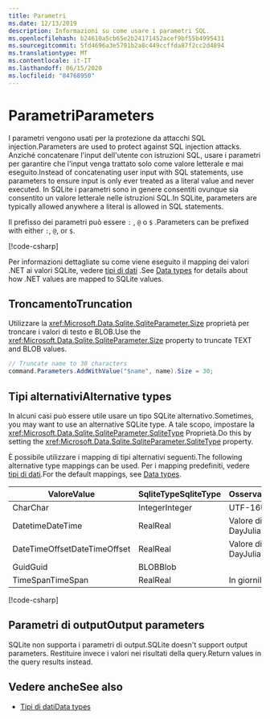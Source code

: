 ```yaml
---
title: Parametri
ms.date: 12/13/2019
description: Informazioni su come usare i parametri SQL.
ms.openlocfilehash: b24610a5cb65e2b24171452acef9bf55b4995431
ms.sourcegitcommit: 5fd4696a3e5791b2a8c449ccffda87f2cc2d4894
ms.translationtype: MT
ms.contentlocale: it-IT
ms.lasthandoff: 06/15/2020
ms.locfileid: "84768950"
---
```

# <a name="parameters"></a><span data-ttu-id="d30d6-103">Parametri</span><span class="sxs-lookup"><span data-stu-id="d30d6-103">Parameters</span></span>

<span data-ttu-id="d30d6-104">I parametri vengono usati per la protezione da attacchi SQL injection.</span><span class="sxs-lookup"><span data-stu-id="d30d6-104">Parameters are used to protect against SQL injection attacks.</span></span> <span data-ttu-id="d30d6-105">Anziché concatenare l'input dell'utente con istruzioni SQL, usare i parametri per garantire che l'input venga trattato solo come valore letterale e mai eseguito.</span><span class="sxs-lookup"><span data-stu-id="d30d6-105">Instead of concatenating user input with SQL statements, use parameters to ensure input is only ever treated as a literal value and never executed.</span></span> <span data-ttu-id="d30d6-106">In SQLite i parametri sono in genere consentiti ovunque sia consentito un valore letterale nelle istruzioni SQL.</span><span class="sxs-lookup"><span data-stu-id="d30d6-106">In SQLite, parameters are typically allowed anywhere a literal is allowed in SQL statements.</span></span>

<span data-ttu-id="d30d6-107">Il prefisso dei parametri può essere `:` , `@` o `$` .</span><span class="sxs-lookup"><span data-stu-id="d30d6-107">Parameters can be prefixed with either `:`, `@`, or `$`.</span></span>

[!code-csharp[](../../../../samples/snippets/standard/data/sqlite/HelloWorldSample/Program.cs?name=snippet_Parameter)]

<span data-ttu-id="d30d6-108">Per informazioni dettagliate su come viene eseguito il mapping dei valori .NET ai valori SQLite, vedere [tipi di dati](types.md) .</span><span class="sxs-lookup"><span data-stu-id="d30d6-108">See [Data types](types.md) for details about how .NET values are mapped to SQLite values.</span></span>

## <a name="truncation"></a><span data-ttu-id="d30d6-109">Troncamento</span><span class="sxs-lookup"><span data-stu-id="d30d6-109">Truncation</span></span>

<span data-ttu-id="d30d6-110">Utilizzare la <xref:Microsoft.Data.Sqlite.SqliteParameter.Size> proprietà per troncare i valori di testo e BLOB.</span><span class="sxs-lookup"><span data-stu-id="d30d6-110">Use the <xref:Microsoft.Data.Sqlite.SqliteParameter.Size> property to truncate TEXT and BLOB values.</span></span>

```csharp
// Truncate name to 30 characters
command.Parameters.AddWithValue("$name", name).Size = 30;
```

## <a name="alternative-types"></a><span data-ttu-id="d30d6-111">Tipi alternativi</span><span class="sxs-lookup"><span data-stu-id="d30d6-111">Alternative types</span></span>

<span data-ttu-id="d30d6-112">In alcuni casi può essere utile usare un tipo SQLite alternativo.</span><span class="sxs-lookup"><span data-stu-id="d30d6-112">Sometimes, you may want to use an alternative SQLite type.</span></span> <span data-ttu-id="d30d6-113">A tale scopo, impostare la <xref:Microsoft.Data.Sqlite.SqliteParameter.SqliteType> Proprietà.</span><span class="sxs-lookup"><span data-stu-id="d30d6-113">Do this by setting the <xref:Microsoft.Data.Sqlite.SqliteParameter.SqliteType> property.</span></span>

<span data-ttu-id="d30d6-114">È possibile utilizzare i mapping di tipi alternativi seguenti.</span><span class="sxs-lookup"><span data-stu-id="d30d6-114">The following alternative type mappings can be used.</span></span> <span data-ttu-id="d30d6-115">Per i mapping predefiniti, vedere [tipi di dati](types.md).</span><span class="sxs-lookup"><span data-stu-id="d30d6-115">For the default mappings, see [Data types](types.md).</span></span>

| <span data-ttu-id="d30d6-116">Valore</span><span class="sxs-lookup"><span data-stu-id="d30d6-116">Value</span></span>          | <span data-ttu-id="d30d6-117">SqliteType</span><span class="sxs-lookup"><span data-stu-id="d30d6-117">SqliteType</span></span> | <span data-ttu-id="d30d6-118">Osservazioni</span><span class="sxs-lookup"><span data-stu-id="d30d6-118">Remarks</span></span>          |
| -------------- | ---------- | ---------------- |
| <span data-ttu-id="d30d6-119">Char</span><span class="sxs-lookup"><span data-stu-id="d30d6-119">Char</span></span>           | <span data-ttu-id="d30d6-120">Integer</span><span class="sxs-lookup"><span data-stu-id="d30d6-120">Integer</span></span>    | <span data-ttu-id="d30d6-121">UTF-16</span><span class="sxs-lookup"><span data-stu-id="d30d6-121">UTF-16</span></span>           |
| <span data-ttu-id="d30d6-122">Datetime</span><span class="sxs-lookup"><span data-stu-id="d30d6-122">DateTime</span></span>       | <span data-ttu-id="d30d6-123">Real</span><span class="sxs-lookup"><span data-stu-id="d30d6-123">Real</span></span>       | <span data-ttu-id="d30d6-124">Valore di Julian Day</span><span class="sxs-lookup"><span data-stu-id="d30d6-124">Julian day value</span></span> |
| <span data-ttu-id="d30d6-125">DateTimeOffset</span><span class="sxs-lookup"><span data-stu-id="d30d6-125">DateTimeOffset</span></span> | <span data-ttu-id="d30d6-126">Real</span><span class="sxs-lookup"><span data-stu-id="d30d6-126">Real</span></span>       | <span data-ttu-id="d30d6-127">Valore di Julian Day</span><span class="sxs-lookup"><span data-stu-id="d30d6-127">Julian day value</span></span> |
| <span data-ttu-id="d30d6-128">Guid</span><span class="sxs-lookup"><span data-stu-id="d30d6-128">Guid</span></span>           | <span data-ttu-id="d30d6-129">BLOB</span><span class="sxs-lookup"><span data-stu-id="d30d6-129">Blob</span></span>       |                  |
| <span data-ttu-id="d30d6-130">TimeSpan</span><span class="sxs-lookup"><span data-stu-id="d30d6-130">TimeSpan</span></span>       | <span data-ttu-id="d30d6-131">Real</span><span class="sxs-lookup"><span data-stu-id="d30d6-131">Real</span></span>       | <span data-ttu-id="d30d6-132">In giorni</span><span class="sxs-lookup"><span data-stu-id="d30d6-132">In days</span></span>          |

[!code-csharp[](../../../../samples/snippets/standard/data/sqlite/DateAndTimeSample/Program.cs?name=snippet_SqliteType)]

## <a name="output-parameters"></a><span data-ttu-id="d30d6-133">Parametri di output</span><span class="sxs-lookup"><span data-stu-id="d30d6-133">Output parameters</span></span>

<span data-ttu-id="d30d6-134">SQLite non supporta i parametri di output.</span><span class="sxs-lookup"><span data-stu-id="d30d6-134">SQLite doesn't support output parameters.</span></span> <span data-ttu-id="d30d6-135">Restituire invece i valori nei risultati della query.</span><span class="sxs-lookup"><span data-stu-id="d30d6-135">Return values in the query results instead.</span></span>

## <a name="see-also"></a><span data-ttu-id="d30d6-136">Vedere anche</span><span class="sxs-lookup"><span data-stu-id="d30d6-136">See also</span></span>

* [<span data-ttu-id="d30d6-137">Tipi di dati</span><span class="sxs-lookup"><span data-stu-id="d30d6-137">Data types</span></span>](types.md)
